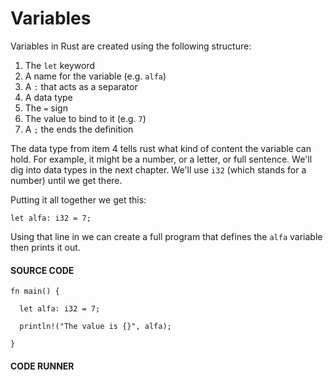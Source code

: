 # Variables

Variables in Rust are created using the following
structure:

1. The `let` keyword
2. A name for the variable (e.g. `alfa`)
3. A `:` that acts as a separator
4. A data type
5. The `=` sign
6. The value to bind to it (e.g. `7`)
7. A `;` the ends the definition

The data type from item 4 tells rust what
kind of content the variable can hold. For example,
it might be a number, or a letter, or full
sentence. We'll dig into data types in the
next chapter. We'll use `i32` (which
stands for a number) until we get there.

Putting it all together we get this:

```rust, noplayground
let alfa: i32 = 7;
```

Using that line in we can create
a full program that defines the `alfa`
variable then prints it out.

#### SOURCE CODE

```rust,noplayground,EXAMPLE1
fn main() {

  let alfa: i32 = 7;

  println!("The value is {}", alfa);

}
```

#### CODE RUNNER

```rust,editable,CODE1

```
